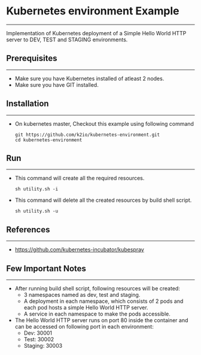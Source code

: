 # Kubernetes environment Example
---
Implementation of Kubernetes deployment of a Simple Hello World HTTP server to DEV, TEST and STAGING environments.
## Prerequisites
---
  - Make sure you have Kubernetes installed of atleast 2 nodes.
  - Make sure you have GIT installed.

## Installation
---
 - On kubernetes master, Checkout this example using following command
    ```
    git https://github.com/k2io/kubernetes-environment.git
    cd kubernetes-environment
    ```
 ## Run
 ---
 - This command will create all the required resources.
    ```
    sh utility.sh -i
    ```
 - This command will delete all the created resources by build shell script.

    ```
    sh utility.sh -u
    ```

## References
---
- https://github.com/kubernetes-incubator/kubespray

## Few Important Notes
---
- After running build shell script, following resources will be created:
    - 3 namespaces named as dev, test and staging.
    - A deployment in each namespace, which consists of 2 pods and each pod hosts a simple Hello World HTTP server.
    - A service in each namespace to make the pods accessible.
- The Hello World HTTP server runs on port 80 inside the container and can be accessed on following port in each environment:
    - Dev: 30001
    - Test: 30002
    - Staging: 30003
